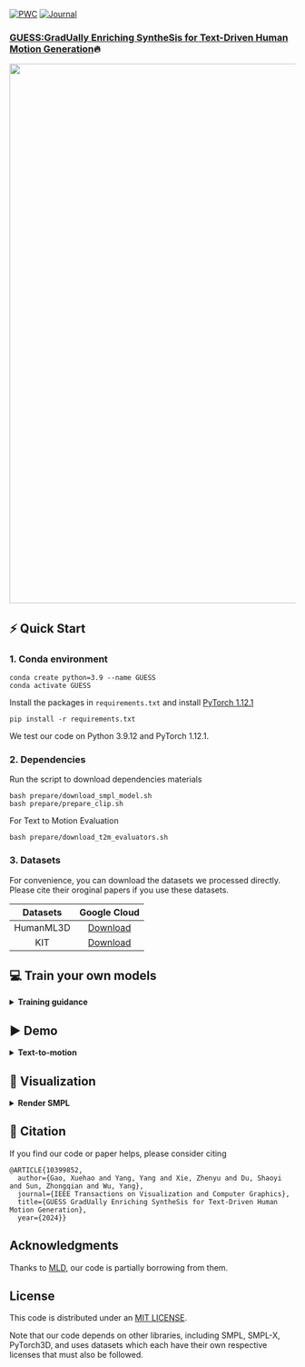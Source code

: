 [![PWC](https://img.shields.io/endpoint.svg?url=https://paperswithcode.com/badge/guess-gradually-enriching-synthesis-for-text/motion-synthesis-on-humanml3d)](https://paperswithcode.com/sota/motion-synthesis-on-humanml3d?p=guess-gradually-enriching-synthesis-for-text) [![Journal](http://img.shields.io/badge/IEEE_TVCG-2024-FFD93.svg)](https://ieeexplore.ieee.org/document/10399852)

### [GUESS:GradUally Enriching SyntheSis for Text-Driven Human Motion Generation](httpsarxiv.orgpdf2401.02142.pdf)🔥

<div align="center">

<img src="pictures/fig.png" width="950px">
</div>



## ⚡ Quick Start

### 1. Conda environment

```
conda create python=3.9 --name GUESS
conda activate GUESS
```

Install the packages in `requirements.txt` and install [PyTorch 1.12.1](httpspytorch.org)

```
pip install -r requirements.txt
```

We test our code on Python 3.9.12 and PyTorch 1.12.1.

### 2. Dependencies

Run the script to download dependencies materials

```
bash prepare/download_smpl_model.sh
bash prepare/prepare_clip.sh
```

For Text to Motion Evaluation

```
bash prepare/download_t2m_evaluators.sh
```

### 3. Datasets
For convenience, you can download the datasets we processed directly. Please cite their oroginal papers if you use these datasets.


| Datasets  |                                            Google Cloud                                             |
| :-------: | :-------------------------------------------------------------------------------------------------: |
| HumanML3D | [Download](https://drive.google.com/drive/folders/1jjwwtyv6_rZzY7Bz60dEpOKIK9Fwh95S?usp=drive_link) |
|    KIT    | [Download](https://drive.google.com/drive/folders/1dh7zcwDz2M4yaE1Q9LWCHzghG-PWAkO4?usp=drive_link) |

## 💻 Train your own models

<details>
  <summary><b>Training guidance</b></summary>


### 1. Tran a VAE model for each skeleton scale

Please first check the parameters in `configs/config_vae_humanml3d.yaml`, e.g. `NAME`,`DEBUG`.

Then, run the following command

```
python -m train --cfg configs/config_vae_humanml3d.yaml --cfg_assets configs/assets.yaml --batch_size 64 --nodebug
```

### 2. Train a cascaded diffusion model among scales

Please update the parameters in `configs/config_mld_humanml3d.yaml`, e.g. `NAME`,`DEBUG`,`PRETRAINED_VAE` (change to your `latest ckpt model path` in previous step)
Then, run the following command

```
python -m train --cfg configs/config_mld_humanml3d.yaml --cfg_assets configs/assets.yaml --batch_size 64 --nodebug
```

### 3. Evaluate the model

Please first put the tained model checkpoint path to `TEST.CHECKPOINT` in `configs/config_mld_humanml3d.yaml`.

Then, run the following command

```
python -m test --cfg configs/config_mld_humanml3d.yaml --cfg_assets configs/assets.yaml
```

</details>


## ▶️ Demo

<details>
  <summary><b>Text-to-motion</b></summary>

We support text file or keyboard input, the generated motions are npy files.
Please check the `configsasset.yaml` for path config, TEST.FOLDER as output folder.

Then, run the following script

```
python demo.py --cfg ./configs/config_mld_humanml3d.yaml --cfg_assets ./configs/assets.yaml --example ./demo/example.txt
```

Some parameters

- `--example=.demoexample.txt` input file as text prompts
- `--task=text_motion` generate from the test set of dataset
- `--task=random_sampling` random motion sampling from noise
- ` --replication` generate motions for same input texts multiple times
- `--allinone` store all generated motions in a single npy file with the shape of `[num_samples, num_ replication, num_frames, num_joints, xyz]`

The outputs

- `npy file` the generated motions with the shape of (nframe, 22, 3)
- `text file` the input text prompt
</details>

## 👀 Visualization

<details>
  <summary><b>Render SMPL</b></summary>

### 1. Set up blender - WIP

Refer to [TEMOS-Rendering motions](https://github.com/Mathux/TEMOS) for blender setup, then install the following dependencies.

```
YOUR_BLENDER_PYTHON_PATH/python -m pip install -r prepare/requirements_render.txt
```

### 2. (Optional) Render rigged cylinders

Run the following command using blender:

```
YOUR_BLENDER_PATH/blender --background --python render.py -- --cfg=./configs/render.yaml --dir=YOUR_NPY_FOLDER --mode=video --joint_type=HumanML3D
```

### 2. Create SMPL meshes with:

```
python -m fit --dir YOUR_NPY_FOLDER --save_folder TEMP_PLY_FOLDER --cuda
```

This outputs:

- `mesh npy file`: the generate SMPL vertices with the shape of (nframe, 6893, 3)
- `ply files`: the ply mesh file for blender or meshlab

### 3. Render SMPL meshes

Run the following command to render SMPL using blender:

```
YOUR_BLENDER_PATH/blender --background --python render.py -- --cfg=./configs/render.yaml --dir=YOUR_NPY_FOLDER --mode=video --joint_type=HumanML3D
```

optional parameters:

- `--mode=video`: render mp4 video
- `--mode=sequence`: render the whole motion in a png image.
</details>


## 📌 Citation

If you find our code or paper helps, please consider citing

```
@ARTICLE{10399852,
  author={Gao, Xuehao and Yang, Yang and Xie, Zhenyu and Du, Shaoyi and Sun, Zhongqian and Wu, Yang},
  journal={IEEE Transactions on Visualization and Computer Graphics}, 
  title={GUESS GradUally Enriching SyntheSis for Text-Driven Human Motion Generation}, 
  year={2024}}
```

## Acknowledgments

Thanks to [MLD](httpsgithub.comChenFengYemotion-latent-diffusion), our code is partially borrowing from them.

## License

This code is distributed under an [MIT LICENSE](LICENSE).

Note that our code depends on other libraries, including SMPL, SMPL-X, PyTorch3D, and uses datasets which each have their own respective licenses that must also be followed.
